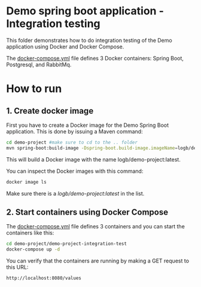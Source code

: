 # Demo spring boot application - Integration testing

This folder demonstrates how to do integration testing of the Demo application using Docker and Docker Compose.

The [docker-compose.yml](./docker-compose.yml]) file defines 3 Docker containers: Spring Boot, Postgresql, and RabbitMq. 

# How to run
## 1. Create docker image
First you have to create a Docker image for the Demo Spring Boot application.
This is done by issuing a Maven command:
```sh
cd demo-project #make sure to cd to the .. folder
mvn spring-boot:build-image -Dspring-boot.build-image.imageName=logb/demo-project
```
This will build a Docker image with the name logb/demo-project:latest.

You can inspect the Docker images with this command:
```sh
docker image ls
```
Make sure there is a _logb/demo-project:latest_ in the list. 

## 2. Start containers using Docker Compose
The [docker-compose.yml](./docker-compose.yml]) file defines 3 containers and you can start the containers like this:

```sh
cd demo-project/demo-project-integration-test
docker-compose up -d 
```

You can verify that the containers are running by making a GET request to this URL:
```
http://localhost:8080/values
```

